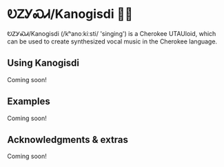 # ᎧᏃᎩᏍᏗ/Kanogisdi 🎤🎵

ᎧᏃᎩᏍᏗ/Kanogisdi (/kʰanoːkiːsti/ 'singing') is a Cherokee UTAUloid, which can be used to create synthesized vocal music in the Cherokee language.

## Using Kanogisdi

Coming soon!

## Examples

Coming soon!

## Acknowledgments & extras

Coming soon!
